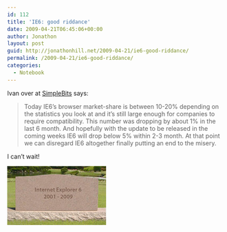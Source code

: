 ```yaml
---
id: 112
title: 'IE6: good riddance'
date: 2009-04-21T06:45:06+00:00
author: Jonathon
layout: post
guid: http://jonathonhill.net/2009-04-21/ie6-good-riddance/
permalink: /2009-04-21/ie6-good-riddance/
categories:
  - Notebook
---
```

Ivan over at [SimpleBits](http://creativebits.org/webdev/finally_microsoft_putting_ie6_death) says:

> Today IE6&#8217;s browser market-share is between 10-20% depending on the statistics you look at and it&#8217;s still large enough for companies to require compatibility. This number was dropping by about 1% in the last 6 month. And hopefully with the update to be released in the coming weeks IE6 will drop below 5% within 2-3 month. At that point we can disregard IE6 altogether finally putting an end to the misery.

I can&#8217;t wait!

<img class="alignnone size-full wp-image-111" title="ie6dead" src="/wp-content/uploads/2009/04/ie6dead.jpg" alt="ie6dead" width="230" height="137" />